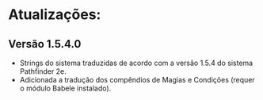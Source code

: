 # Atualizações:

## Versão 1.5.4.0

* Strings do sistema traduzidas de acordo com a versão 1.5.4 do sistema Pathfinder 2e.
* Adicionada a tradução dos compêndios de Magias e Condições (requer o módulo Babele instalado).
